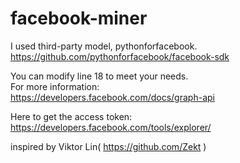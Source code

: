 facebook-miner
==============
I used third-party model, pythonforfacebook.<br>
https://github.com/pythonforfacebook/facebook-sdk

You can modify line 18 to meet your needs.<br>
For more information:<br>
https://developers.facebook.com/docs/graph-api

Here to get the access token:<br>
https://developers.facebook.com/tools/explorer/

inspired by Viktor Lin( https://github.com/Zekt )
